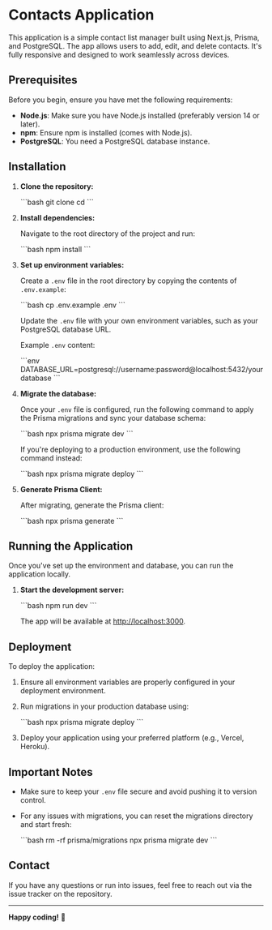 # Contacts Application

This application is a simple contact list manager built using Next.js, Prisma, and PostgreSQL. The app allows users to add, edit, and delete contacts. It's fully responsive and designed to work seamlessly across devices.

## Prerequisites

Before you begin, ensure you have met the following requirements:

- **Node.js**: Make sure you have Node.js installed (preferably version 14 or later).
- **npm**: Ensure npm is installed (comes with Node.js).
- **PostgreSQL**: You need a PostgreSQL database instance.

## Installation

1. **Clone the repository:**

   \`\`\`bash
   git clone <repository-url>
   cd <repository-directory>
   \`\`\`

2. **Install dependencies:**

   Navigate to the root directory of the project and run:

   \`\`\`bash
   npm install
   \`\`\`

3. **Set up environment variables:**

   Create a `.env` file in the root directory by copying the contents of `.env.example`:

   \`\`\`bash
   cp .env.example .env
   \`\`\`

   Update the `.env` file with your own environment variables, such as your PostgreSQL database URL.

   Example `.env` content:

   \`\`\`env
   DATABASE_URL=postgresql://username:password@localhost:5432/yourdatabase
   \`\`\`

4. **Migrate the database:**

   Once your `.env` file is configured, run the following command to apply the Prisma migrations and sync your database schema:

   \`\`\`bash
   npx prisma migrate dev
   \`\`\`

   If you're deploying to a production environment, use the following command instead:

   \`\`\`bash
   npx prisma migrate deploy
   \`\`\`

5. **Generate Prisma Client:**

   After migrating, generate the Prisma client:

   \`\`\`bash
   npx prisma generate
   \`\`\`

## Running the Application

Once you've set up the environment and database, you can run the application locally.

1. **Start the development server:**

   \`\`\`bash
   npm run dev
   \`\`\`

   The app will be available at [http://localhost:3000](http://localhost:3000).

## Deployment

To deploy the application:

1. Ensure all environment variables are properly configured in your deployment environment.
2. Run migrations in your production database using:

   \`\`\`bash
   npx prisma migrate deploy
   \`\`\`

3. Deploy your application using your preferred platform (e.g., Vercel, Heroku).

## Important Notes

- Make sure to keep your `.env` file secure and avoid pushing it to version control.
- For any issues with migrations, you can reset the migrations directory and start fresh:

  \`\`\`bash
  rm -rf prisma/migrations
  npx prisma migrate dev
  \`\`\`

## Contact

If you have any questions or run into issues, feel free to reach out via the issue tracker on the repository.

---

**Happy coding!** 🚀
